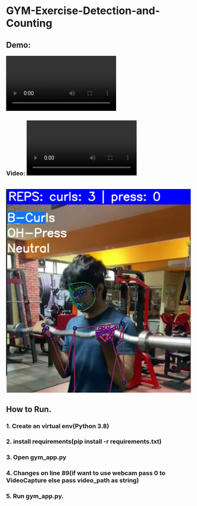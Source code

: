 # GYM-Exercise-Detection-and-Counting

## Demo:
<video controls loop>
  <source src="https://github.com/akashm99/GYM-Exercise-Detection-and-Counting/blob/main/Op/optest.mp4" type="video/mp4">
</video>

### Video:   ![op](https://github.com/akashm99/GYM-Exercise-Detection-and-Counting/blob/main/Op/test2.mp4)
<br>
<img src="Op/action_detection.PNG">

## How to Run.
### 1. Create an virtual env(Python 3.8)
### 2. install requirements(pip install -r requirements.txt)
### 3. Open gym_app.py
### 4. Changes on line 89(if want to use webcam pass 0 to VideoCapture else pass video_path as string)
### 5. Run gym_app.py.
